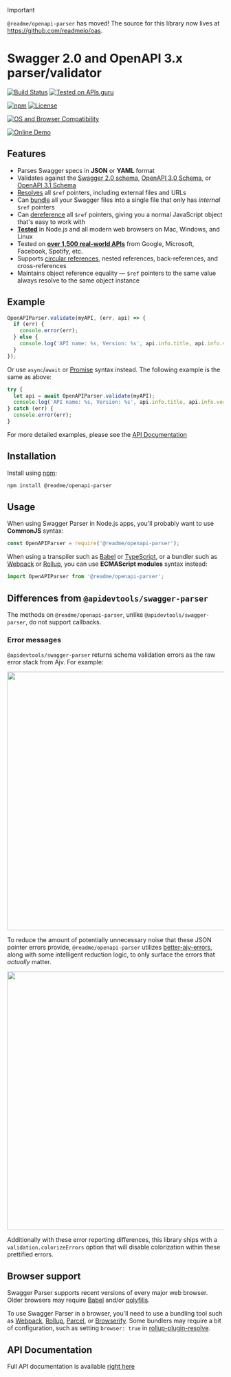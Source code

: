 > [!IMPORTANT]  
> `@readme/openapi-parser` has moved! The source for this library now lives at https://github.com/readmeio/oas.

# Swagger 2.0 and OpenAPI 3.x parser/validator

[![Build Status](https://github.com/readmeio/openapi-parser/workflows/CI/badge.svg?branch=main)](https://github.com/readmeio/openapi-parser/actions)
[![Tested on APIs.guru](https://api.apis.guru/badges/tested_on.svg)](https://apis.guru/browse-apis/)

[![npm](https://img.shields.io/npm/v/@readme/openapi-parser.svg)](https://www.npmjs.com/package/@readme/openapi-parser)
[![License](https://img.shields.io/npm/l/@readme/openapi-parser.svg)](LICENSE)

[![OS and Browser Compatibility](https://apitools.dev/img/badges/ci-badges-with-ie.svg)](https://github.com/readmeio/openapi-parser/actions)

[![Online Demo](https://apitools.dev/swagger-parser/online/img/demo.svg)](https://apitools.dev/swagger-parser/online/)

## Features

- Parses Swagger specs in **JSON** or **YAML** format
- Validates against the [Swagger 2.0 schema](https://github.com/OAI/OpenAPI-Specification/blob/main/schemas/v2.0/schema.json), [OpenAPI 3.0 Schema](https://github.com/OAI/OpenAPI-Specification/blob/main/schemas/v3.0/schema.json), or [OpenAPI 3.1 Schema](https://github.com/OAI/OpenAPI-Specification/blob/main/schemas/v3.1/schema.json)
- [Resolves](https://github.com/readmeio/openapi-parser/blob/main/docs/openapi-parser.md#resolveapi-options-callback) all `$ref` pointers, including external files and URLs
- Can [bundle](https://github.com/readmeio/openapi-parser/blob/main/docs/openapi-parser.md#bundleapi-options-callback) all your Swagger files into a single file that only has _internal_ `$ref` pointers
- Can [dereference](https://github.com/readmeio/openapi-parser/blob/main/docs/openapi-parser.md#dereferenceapi-options-callback) all `$ref` pointers, giving you a normal JavaScript object that's easy to work with
- **[Tested](https://github.com/readmeio/openapi-parser/actions)** in Node.js and all modern web browsers on Mac, Windows, and Linux
- Tested on **[over 1,500 real-world APIs](https://apis.guru/browse-apis/)** from Google, Microsoft, Facebook, Spotify, etc.
- Supports [circular references](https://apitools.dev/swagger-parser/docs/#circular-refs), nested references, back-references, and cross-references
- Maintains object reference equality &mdash; `$ref` pointers to the same value always resolve to the same object instance

## Example

```javascript
OpenAPIParser.validate(myAPI, (err, api) => {
  if (err) {
    console.error(err);
  } else {
    console.log('API name: %s, Version: %s', api.info.title, api.info.version);
  }
});
```

Or use `async`/`await` or [Promise](http://javascriptplayground.com/blog/2015/02/promises/) syntax instead. The following example is the same as above:

```javascript
try {
  let api = await OpenAPIParser.validate(myAPI);
  console.log('API name: %s, Version: %s', api.info.title, api.info.version);
} catch (err) {
  console.error(err);
}
```

For more detailed examples, please see the [API Documentation](https://apitools.dev/swagger-parser/docs/)

## Installation

Install using [npm](https://docs.npmjs.com/about-npm/):

```bash
npm install @readme/openapi-parser
```

## Usage

When using Swagger Parser in Node.js apps, you'll probably want to use **CommonJS** syntax:

```javascript
const OpenAPIParser = require('@readme/openapi-parser');
```

When using a transpiler such as [Babel](https://babeljs.io/) or [TypeScript](https://www.typescriptlang.org/), or a bundler such as [Webpack](https://webpack.js.org/) or [Rollup](https://rollupjs.org/), you can use **ECMAScript modules** syntax instead:

```javascript
import OpenAPIParser from '@readme/openapi-parser';
```

## Differences from `@apidevtools/swagger-parser`

The methods on `@readme/openapi-parser`, unlike `@apidevtools/swagger-parser`, do not support callbacks.

### Error messages

`@apidevtools/swagger-parser` returns schema validation errors as the raw error stack from Ajv. For example:

<img src="https://user-images.githubusercontent.com/33762/137796620-cd7de717-6492-4cff-b291-8629ed5dcd6e.png" width="600" />

To reduce the amount of potentially unnecessary noise that these JSON pointer errors provide, `@readme/openapi-parser` utilizes [better-ajv-errors](https://www.npmjs.com/package/@readme/better-ajv-errors), along with some intelligent reduction logic, to only surface the errors that _actually_ matter.

<img src="https://user-images.githubusercontent.com/33762/137796648-7e1157c2-cee4-466e-9129-dd2a743dd163.png" width="600" />

Additionally with these error reporting differences, this library ships with a `validation.colorizeErrors` option that will disable colorization within these prettified errors.

## Browser support

Swagger Parser supports recent versions of every major web browser. Older browsers may require [Babel](https://babeljs.io/) and/or [polyfills](https://babeljs.io/docs/en/next/babel-polyfill).

To use Swagger Parser in a browser, you'll need to use a bundling tool such as [Webpack](https://webpack.js.org/), [Rollup](https://rollupjs.org/), [Parcel](https://parceljs.org/), or [Browserify](http://browserify.org/). Some bundlers may require a bit of configuration, such as setting `browser: true` in [rollup-plugin-resolve](https://github.com/rollup/rollup-plugin-node-resolve).

## API Documentation

Full API documentation is available [right here](https://apitools.dev/swagger-parser/docs/)
